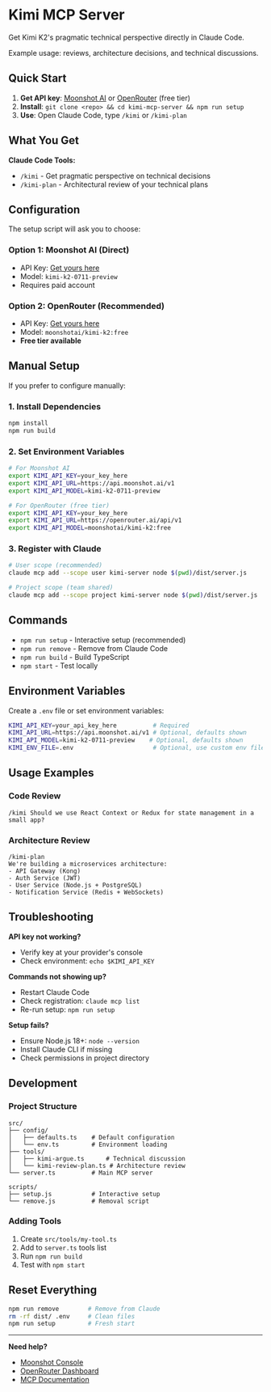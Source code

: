 # Kimi MCP Server

Get Kimi K2's pragmatic technical perspective directly in Claude Code. 

Example usage: reviews, architecture decisions, and technical discussions.

## Quick Start

1. **Get API key**: [Moonshot AI](https://platform.moonshot.ai/console) or [OpenRouter](https://openrouter.ai) (free tier)
2. **Install**: `git clone <repo> && cd kimi-mcp-server && npm run setup`
3. **Use**: Open Claude Code, type `/kimi` or `/kimi-plan`

## What You Get

**Claude Code Tools:**

- `/kimi` - Get pragmatic perspective on technical decisions
- `/kimi-plan` - Architectural review of your technical plans

## Configuration

The setup script will ask you to choose:

### Option 1: Moonshot AI (Direct)
- API Key: [Get yours here](https://platform.moonshot.ai/console)
- Model: `kimi-k2-0711-preview`
- Requires paid account

### Option 2: OpenRouter (Recommended)
- API Key: [Get yours here](https://openrouter.ai)
- Model: `moonshotai/kimi-k2:free`
- **Free tier available**

## Manual Setup

If you prefer to configure manually:

### 1. Install Dependencies
```bash
npm install
npm run build
```

### 2. Set Environment Variables
```bash
# For Moonshot AI
export KIMI_API_KEY=your_key_here
export KIMI_API_URL=https://api.moonshot.ai/v1
export KIMI_API_MODEL=kimi-k2-0711-preview

# For OpenRouter (free tier)
export KIMI_API_KEY=your_key_here
export KIMI_API_URL=https://openrouter.ai/api/v1
export KIMI_API_MODEL=moonshotai/kimi-k2:free
```

### 3. Register with Claude
```bash
# User scope (recommended)
claude mcp add --scope user kimi-server node $(pwd)/dist/server.js

# Project scope (team shared)
claude mcp add --scope project kimi-server node $(pwd)/dist/server.js
```

## Commands

- `npm run setup` - Interactive setup (recommended)
- `npm run remove` - Remove from Claude Code
- `npm run build` - Build TypeScript
- `npm start` - Test locally

## Environment Variables

Create a `.env` file or set environment variables:

```bash
KIMI_API_KEY=your_api_key_here          # Required
KIMI_API_URL=https://api.moonshot.ai/v1 # Optional, defaults shown
KIMI_API_MODEL=kimi-k2-0711-preview    # Optional, defaults shown
KIMI_ENV_FILE=.env                      # Optional, use custom env file
```

## Usage Examples

### Code Review
```
/kimi Should we use React Context or Redux for state management in a small app?
```

### Architecture Review
```
/kimi-plan 
We're building a microservices architecture:
- API Gateway (Kong)
- Auth Service (JWT)
- User Service (Node.js + PostgreSQL)
- Notification Service (Redis + WebSockets)
```

## Troubleshooting

**API key not working?**
- Verify key at your provider's console
- Check environment: `echo $KIMI_API_KEY`

**Commands not showing up?**
- Restart Claude Code
- Check registration: `claude mcp list`
- Re-run setup: `npm run setup`

**Setup fails?**
- Ensure Node.js 18+: `node --version`
- Install Claude CLI if missing
- Check permissions in project directory

## Development

### Project Structure
```
src/
├── config/
│   ├── defaults.ts    # Default configuration
│   └── env.ts         # Environment loading
├── tools/
│   ├── kimi-argue.ts      # Technical discussion
│   └── kimi-review-plan.ts # Architecture review
└── server.ts          # Main MCP server

scripts/
├── setup.js           # Interactive setup
└── remove.js          # Removal script
```

### Adding Tools

1. Create `src/tools/my-tool.ts`
2. Add to `server.ts` tools list
3. Run `npm run build`
4. Test with `npm start`

## Reset Everything

```bash
npm run remove        # Remove from Claude
rm -rf dist/ .env     # Clean files
npm run setup         # Fresh start
```

---

**Need help?**
- [Moonshot Console](https://platform.moonshot.ai/console)
- [OpenRouter Dashboard](https://openrouter.ai)
- [MCP Documentation](https://docs.anthropic.com/en/docs/claude-code/mcp)
